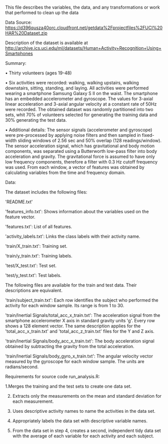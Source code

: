 This file describes the variables, the data, and any transformations or work that performed to clean up the data

Data Source: https://d396qusza40orc.cloudfront.net/getdata%2Fprojectfiles%2FUCI%20HAR%20Dataset.zip

Description of the dataset is available at http://archive.ics.uci.edu/ml/datasets/Human+Activity+Recognition+Using+Smartphones

Summary:

  •	Thirty volunteers (ages 19-48)
  
  •	Six activities were recorded: walking, walking upstairs, walking downstairs, sitting, standing, and laying. All activities were  performed wearing a smartphone Samsung Galaxy S II on the waist. The smartphone has an embedded accelerometer and gyroscope. The values for 3-axial linear acceleration and 3-axial angular velocity at a constant rate of 50Hz were recorded. The obtained dataset was randomly partitioned into two sets, whit 70% of volunteers selected for generating the training data and 30% generating the test data.
  
  •	Additional details: The sensor signals (accelerometer and gyroscope) were pre-processed by applying noise filters and then sampled in fixed-width sliding windows of 2.56 sec and 50% overlap (128 readings/window). The sensor acceleration signal, which has gravitational and body motion components, was separated using a Butterworth low-pass filter into body acceleration and gravity. The gravitational force is assumed to have only low frequency components, therefore a filter with 0.3 Hz cutoff frequency was used. From each window, a vector of features was obtained by calculating variables from the time and frequency domain.
  

Data: 

The dataset includes the following files:

'README.txt'

'features_info.txt': Shows information about the variables used on the feature vector.

'features.txt': List of all features.

'activity_labels.txt': Links the class labels with their activity name.

'train/X_train.txt': Training set.

'train/y_train.txt': Training labels.

'test/X_test.txt': Test set.

'test/y_test.txt': Test labels.

The following files are available for the train and test data. Their descriptions are equivalent.

'train/subject_train.txt': Each row identifies the subject who performed the activity for each window sample. Its range is from 1 to 30.

'train/Inertial Signals/total_acc_x_train.txt': The acceleration signal from the smartphone accelerometer X axis in standard gravity units 'g'. Every row shows a 128 element vector. The same description applies for the 'total_acc_x_train.txt' and 'total_acc_z_train.txt' files for the Y and Z axis.

'train/Inertial Signals/body_acc_x_train.txt': The body acceleration signal obtained by subtracting the gravity from the total acceleration.

'train/Inertial Signals/body_gyro_x_train.txt': The angular velocity vector measured by the gyroscope for each window sample. The units are radians/second.

Requirements for source code run_analysis.R:

1.Merges the training and the test sets to create one data set.

2. Extracts only the measurements on the mean and standard deviation for each measurement.

3. Uses descriptive activity names to name the activities in the data set.

4. Appropriately labels the data set with descriptive variable names.

5. From the data set in step 4, creates a second, independent tidy data set with the average of each variable for each activity and each subject.

